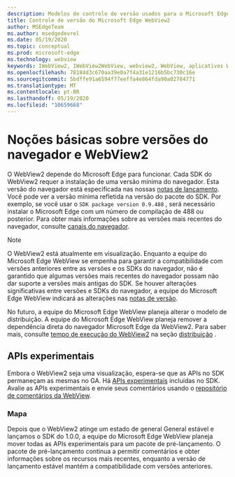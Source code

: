 ```yaml
---
description: Modelos de controle de versão usados para o Microsoft Edge WebView2
title: Controle de versão do Microsoft Edge WebView2
author: MSEdgeTeam
ms.author: msedgedevrel
ms.date: 05/19/2020
ms.topic: conceptual
ms.prod: microsoft-edge
ms.technology: webview
keywords: IWebView2, IWebView2WebView, webview2, WebView, aplicativos WPF, WPF, Edge, ICoreWebView2, ICoreWebView2Host, controle do navegador, HTML Edge
ms.openlocfilehash: 78184d3c670aa39e0a7f4a31e1216b5bc730c16e
ms.sourcegitcommit: 5bdffe91a6594f77eeffa4e864fda90a02784771
ms.translationtype: MT
ms.contentlocale: pt-BR
ms.lasthandoff: 05/19/2020
ms.locfileid: "10659668"
---
```

# Noções básicas sobre versões do navegador e WebView2  

O WebView2 depende do Microsoft Edge para funcionar.  Cada SDK do WebView2 requer a instalação de uma versão mínima do navegador.  Esta versão do navegador está especificada nas nossas [notas de lançamento][Webview2Releasenotes].  Você pode ver a versão mínima refletida na versão do pacote do SDK.  Por exemplo, se você usar o `SDK package version 0.9.488` , será necessário instalar o Microsoft Edge com um número de compilação de 488 ou posterior.  Para obter mais informações sobre as versões mais recentes do navegador, consulte [canais do navegador][DeployedgeChannels].  

> [!NOTE]
> O WebView2 está atualmente em visualização.  Enquanto a equipe do Microsoft Edge WebView se empenha para garantir a compatibilidade com versões anteriores entre as versões e os SDKs do navegador, não é garantido que algumas versões mais recentes do navegador possam não dar suporte a versões mais antigas do SDK.  Se houver alterações significativas entre versões e SDKs do navegador, a equipe do Microsoft Edge WebView indicará as alterações nas [notas de versão][Webview2Releasenotes].  

No futuro, a equipe do Microsoft Edge WebView planeja alterar o modelo de distribuição.  A equipe do Microsoft Edge WebView planeja remover a dependência direta do navegador Microsoft Edge da WebView2.  Para saber mais, consulte [tempo de execução do WebView2][Webview2IndexEdgeRuntime] na seção [distribuição][Webview2Distibution] .  

## APIs experimentais  

Embora o WebView2 seja uma visualização, espera-se que as APIs no SDK permaneçam as mesmas no GA.  Há [APIs experimentais][Webview2ReferenceWin3209488Experimental] incluídas no SDK.  Avalie as APIs experimentais e envie seus comentários usando o [repositório de comentários da WebView][GithubMicrosoftedgeWebviewfeedback].  

### Mapa  

Depois que o WebView2 atinge um estado de general General estável e lançamos o SDK do 1.0.0, a equipe do Microsoft Edge WebView planeja mover todas as APIs experimentais para um pacote de pré-lançamento.  O pacote de pré-lançamento continua a permitir comentários e obter informações sobre os recursos mais recentes, enquanto a versão de lançamento estável mantém a compatibilidade com versões anteriores.  

<!--links -->

[Webview2Distibution]: ./distribution.md "Distribuição de aplicativos usando o WebView2 | Documentos da Microsoft"  
[Webview2IndexEdgeRuntime]: ./distribution.md#microsoft-edge-webview2-runtime "Microsoft Edge WebView2 Runtime-distribuição de aplicativos usando o WebView2 | Documentos da Microsoft"  
[Webview2ReferenceWin3209488Experimental]: ../reference/win32/0-9-488-reference-webview2.md#experimental "Experimental-Reference (WebView2) | Documentos da Microsoft"  
[Webview2Releasenotes]: ../releasenotes.md "Notas de versão do WebView2 SDK | Documentos da Microsoft"  

[DeployedgeChannels]: /deployedge/microsoft-edge-channels "Visão geral dos canais Microsoft Edge | Documentos da Microsoft"  

[GithubMicrosoftedgeWebviewfeedback]: https://github.com/MicrosoftEdge/WebViewFeedback "Feedback da WebView-MicrosoftEdge/WebViewFeedback | GitHub"  
